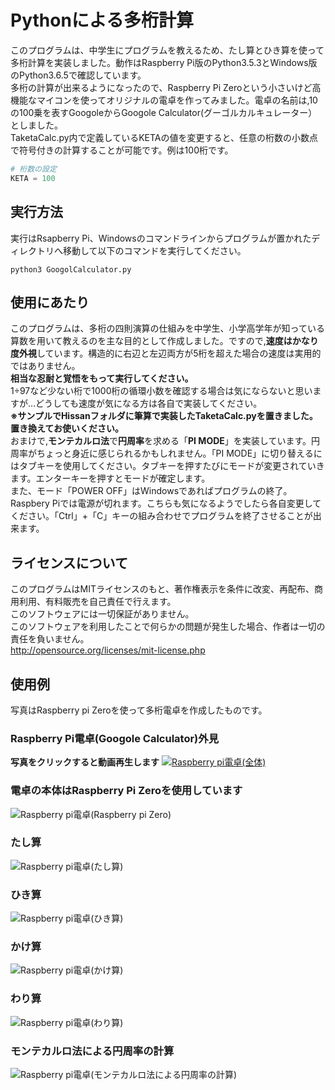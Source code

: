 # Pythonによる多桁計算
このプログラムは、中学生にプログラムを教えるため、たし算とひき算を使って多桁計算を実装しました。動作はRaspberry Pi版のPython3.5.3とWindows版のPython3.6.5で確認しています。<br>多桁の計算が出来るようになったので、Raspberry Pi Zeroという小さいけど高機能なマイコンを使ってオリジナルの電卓を作ってみました。電卓の名前は,10の100乗を表すGoogoleからGoogole Calculator(グーゴルカルキュレーター）としました。<br>TaketaCalc.py内で定義しているKETAの値を変更すると、任意の桁数の小数点で符号付きの計算することが可能です。例は100桁です。
```Python
# 桁数の設定
KETA = 100
```
## 実行方法
実行はRsapberry Pi、Windowsのコマンドラインからプログラムが置かれたディレクトリへ移動して以下のコマンドを実行してください。
```
python3 GoogolCalculator.py
```
## 使用にあたり
このプログラムは、多桁の四則演算の仕組みを中学生、小学高学年が知っている算数を用いて教えるのを主な目的として作成しました。ですので,**速度はかなり度外視**しています。構造的に右辺と左辺両方が5桁を超えた場合の速度は実用的ではありません。<br>**相当な忍耐と覚悟をもって実行してください。**<br>1÷97など少ない桁で1000桁の循環小数を確認する場合は気にならないと思いますが…どうしても速度が気になる方は各自で実装してください。<br>**※サンプルでHissanフォルダに筆算で実装したTaketaCalc.pyを置きました。置き換えてお使いください。**<br>おまけで,**モンテカルロ法**で**円周率**を求める「**PI MODE**」を実装しています。円周率がちょっと身近に感じられるかもしれません。「PI MODE」に切り替えるにはタブキーを使用してください。タブキーを押すたびにモードが変更されていきます。エンターキーを押すとモードが確定します。<br>また、モード「POWER OFF」はWindowsであればプログラムの終了。Raspbery Piでは電源が切れます。こちらも気になるようでしたら各自変更してください。「Ctrl」+「C」キーの組み合わせでプログラムを終了させることが出来ます。
<br>

## ライセンスについて
このプログラムはMITライセンスのもと、著作権表示を条件に改変、再配布、商用利用、有料販売を自己責任で行えます。<br>このソフトウェアには一切保証がありません。<br>このソフトウェアを利用したことで何らかの問題が発生した場合、作者は一切の責任を負いません。<br>
http://opensource.org/licenses/mit-license.php
 
## 使用例
写真はRaspberry pi Zeroを使って多桁電卓を作成したものです。
### Raspberry Pi電卓(Googole Calculator)外見
****写真をクリックすると動画再生します****
[![Raspberry pi電卓(全体)](./img/img00.jpg)](https://youtu.be/TORmzGnsTa0)

### 電卓の本体はRaspberry Pi Zeroを使用しています
![Raspberry pi電卓(Raspberry pi Zero)](./img/img01.jpg)
### たし算
![Raspberry pi電卓(たし算)](./img/img11.jpg)
### ひき算
![Raspberry pi電卓(ひき算)](./img/img12.jpg)
### かけ算
![Raspberry pi電卓(かけ算)](./img/img13.jpg)
### わり算
![Raspberry pi電卓(わり算)](./img/img14.jpg)
### モンテカルロ法による円周率の計算
![Raspberry pi電卓(モンテカルロ法による円周率の計算)](./img/img15.jpg)



